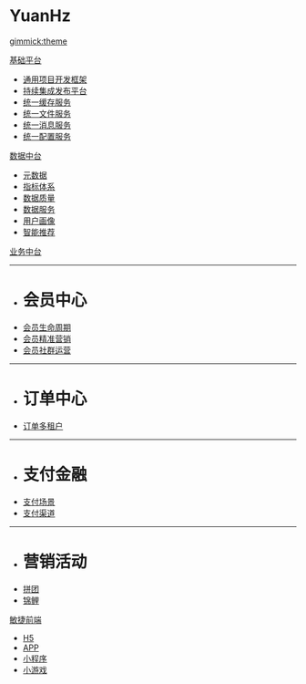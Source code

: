 
# YuanHz

[gimmick:theme](spacelab)

[基础平台]()
  * [通用项目开发框架](pages/subitem1.md)
  * [持续集成发布平台](pages/subitem2.md)
  * [统一缓存服务](pages/subitem3.md)
  * [统一文件服务](pages/subitem3.md)
  * [统一消息服务](pages/subitem3.md)
  * [统一配置服务](pages/subitem3.md)

[数据中台]()
  * [元数据](pages/subitem1.md)
  * [指标体系](pages/subitem2.md)
  * [数据质量](pages/subitem1.md)
  * [数据服务](pages/subitem2.md)
  * [用户画像](pages/subitem3.md)
  * [智能推荐](pages/subitem3.md)

[业务中台]()
  - - - -
  * # 会员中心
  * [会员生命周期](pages/subitem1.md)
  * [会员精准营销](pages/subitem2.md)
  * [会员社群运营](pages/subitem2.md)
  - - - -
  * # 订单中心
  * [订单多租户](pages/subitem3.md)
  - - - -
  * # 支付金融
  * [支付场景](pages/subitem3.md)
  * [支付渠道](pages/subitem3.md)
  - - - -
  * # 营销活动
  * [拼团](pages/subitem3.md)
  * [锦鲤](pages/subitem3.md)

[敏捷前端]()
 * [H5](pages/subitem3.md)
 * [APP](pages/subitem3.md) 
 * [小程序](pages/subitem3.md)
 * [小游戏](pages/subitem3.md)

